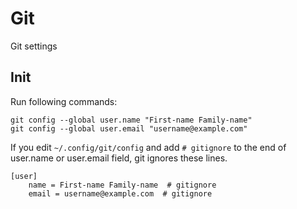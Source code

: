 # Git

Git settings

## Init

Run following commands:

```
git config --global user.name "First-name Family-name"
git config --global user.email "username@example.com"
```

If you edit `~/.config/git/config` and add `# gitignore` to the end of user.name or user.email field, git ignores these lines.

```
[user]
	name = First-name Family-name  # gitignore
	email = username@example.com  # gitignore
```
